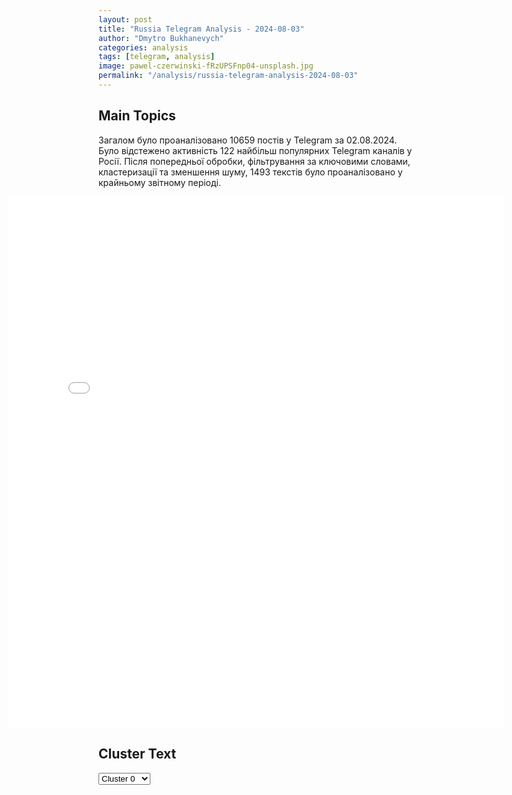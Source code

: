 ```yaml
---
layout: post
title: "Russia Telegram Analysis - 2024-08-03"
author: "Dmytro Bukhanevych"
categories: analysis
tags: [telegram, analysis]
image: pawel-czerwinski-fRzUPSFnp04-unsplash.jpg
permalink: "/analysis/russia-telegram-analysis-2024-08-03"
---
```


<style>
    /* Adjusting iframe-container styles */
    .wide-iframe-container {
        width: calc(100% + 30vw);  /* Extending the width */
        margin-left: -15vw;       /* Negative margin to push to the left */
        overflow: hidden;         /* In case the iframe content spills over */
    }

    .wide-iframe-container iframe {
        width: 100%;  /* Making the iframe take the full width of its container */
        border: none; /* Removing any borders from the iframe */
    }

    /* Toggle mechanism */
    .hidden {
        display: none;
    }
    
    .show-content-target:checked + .show-content {
        display: block;
    }
</style>

<h2>Main Topics</h2>
<p>Загалом було проаналізовано 10659 постів у Telegram за 02.08.2024. Було відстежено активність 122 найбільш популярних Telegram каналів у Росії. Після попередньої обробки, фільтрування за ключовими словами, кластеризації та зменшення шуму, 1493 текстів було проаналізовано у крайньому звітному періоді.</p>
<!-- Embedding Main Plotly Visualization -->
<div class="wide-iframe-container">
    <iframe src="{{site.baseurl}}/visualizations/2024-08-03/fig_topics_time.html" height="850"></iframe>
</div>


<h2>Cluster Text</h2>

<!-- Dropdown to select a cluster -->
<select id="clusterSelector" onchange="displayClusterText()">
<option value="0">Cluster 0</option><option value="1">Cluster 1</option><option value="2">Cluster 2</option><option value="3">Cluster 3</option><option value="4">Cluster 4</option><option value="5">Cluster 5</option><option value="6">Cluster 6</option><option value="7">Cluster 7</option><option value="8">Cluster 8</option><option value="9">Cluster 9</option><option value="10">Cluster 10</option><option value="11">Cluster 11</option><option value="12">Cluster 12</option><option value="13">Cluster 13</option><option value="14">Cluster 14</option><option value="15">Cluster 15</option><option value="16">Cluster 16</option>
</select>

<!-- Display area for the selected cluster's text -->
<div id="clusterTextDisplay" class="hidden"></div>

<script type="text/javascript">
    var clusterDetails = {"0": "<b>Total Posts:</b> 25<br><b>Date:</b> 2024-08-02 03:46:01+00:00<br><b>Author:</b> bbcrussian<br><b>Link:</b> https://t.me/s/bbcrussian/68526<br><b>Subscribers:</b> 384514<br><b>Text:</b> \u0422\u0435\u043a\u0441\u0442: \u2757\ufe0f\u0421\u0430\u043c\u043e\u043b\u0435\u0442 \u0441\u00a0\u043e\u0441\u0432\u043e\u0431\u043e\u0436\u0434\u0435\u043d\u043d\u044b\u043c\u0438 \u0433\u0440\u0430\u0436\u0434\u0430\u043d\u0430\u043c\u0438 \u0421\u0428\u0410 \u043f\u0440\u0438\u0437\u0435\u043c\u043b\u0438\u043b\u0441\u044f \u043d\u0430\u00a0\u0430\u0432\u0438\u0430\u0430\u0431\u0430\u0437\u0435 \u043f\u043e\u0434 \u0412\u0430\u0448\u0438\u043d\u0433\u0442\u043e\u043d\u043e\u043c\u0421\u0430\u043c\u043e\u043b\u0435\u0442 \u0441\u00a0\u0433\u0440\u0430\u0436\u0434\u0430\u043d\u0430\u043c\u0438 \u0421\u0428\u0410, \u043e\u0441\u0432\u043e\u0431\u043e\u0436\u0434\u0435\u043d\u043d\u044b\u043c\u0438 \u0432\u00a0\u0445\u043e\u0434\u0435 \u0431\u043e\u043b\u044c\u0448\u043e\u0433\u043e \u043e\u0431\u043c\u0435\u043d\u0430 \u0441\u00a0\u0420\u043e\u0441\u0441\u0438\u0435\u0439, \u043f\u0440\u0438\u0437\u0435\u043c\u043b\u0438\u043b\u0441\u044f \u043d\u0430\u00a0\u0430\u0432\u0438\u0430\u0430\u0431\u0430\u0437\u0435 \u042d\u043d\u0434\u0440\u044e\u0441 \u043f\u043e\u0434 \u0412\u0430\u0448\u0438\u043d\u0433\u0442\u043e\u043d\u043e\u043c.\u0418\u0437\u00a0\u0410\u043d\u043a\u0430\u0440\u044b, \u0433\u0434\u0435 \u043f\u0440\u043e\u0445\u043e\u0434\u0438\u043b \u043e\u0431\u043c\u0435\u043d, \u043f\u043e\u0434 \u0412\u0430\u0448\u0438\u043d\u0433\u0442\u043e\u043d \u0434\u043e\u0441\u0442\u0430\u0432\u043b\u0435\u043d\u044b \u0436\u0443\u0440\u043d\u0430\u043b\u0438\u0441\u0442\u044b \u042d\u0432\u0430\u043d \u0413\u0435\u0440\u0448\u043a\u043e\u0432\u0438\u0447 \u0438\u00a0\u0410\u043b\u0441\u0443 \u041a\u0443\u0440\u043c\u0430\u0448\u0435\u0432\u0430 \u0438\u00a0\u0431\u044b\u0432\u0448\u0438\u0439 \u043c\u043e\u0440\u0441\u043a\u043e\u0439 \u043f\u0435\u0445\u043e\u0442\u0438\u043d\u0435\u0446 \u041f\u043e\u043b \u0423\u0438\u043b\u0430\u043d.\u0412\u044b\u0437\u0432\u043e\u043b\u0435\u043d\u043d\u044b\u0445 \u0441\u043e\u0433\u0440\u0430\u0436\u0434\u0430\u043d \u0432\u0441\u0442\u0440\u0435\u0447\u0430\u044e\u0442 \u043d\u0430\u00a0\u0430\u044d\u0440\u043e\u0434\u0440\u043e\u043c\u0435 \u0438\u0445\u00a0\u0440\u043e\u0434\u0441\u0442\u0432\u0435\u043d\u043d\u043d\u0438\u043a\u0438, \u043a\u043e\u043b\u043b\u0435\u0433\u0438, \u0430\u00a0\u0442\u0430\u043a\u0436\u0435 \u043f\u0440\u0435\u0437\u0438\u0434\u0435\u043d\u0442 \u0414\u0436\u043e \u0411\u0430\u0439\u0434\u0435\u043d \u0438\u00a0\u0432\u0438\u0446\u0435-\u043f\u0440\u0435\u0437\u0438\u0434\u0435\u043d\u0442 \u041a\u0430\u043c\u0430\u043b\u0430 \u0425\u0430\u0440\u0440\u0438\u0441.", "1": "<b>Total Posts:</b> 33<br><b>Date:</b> 2024-08-02 14:15:20+00:00<br><b>Author:</b> rusbrief<br><b>Link:</b> https://t.me/s/rusbrief/255692<br><b>Subscribers:</b> 562989<br><b>Text:</b> \u0422\u0435\u043a\u0441\u0442: \u2757\ufe0f\u0421\u0428\u0410 \u0440\u0430\u0437\u0440\u0435\u0448\u0438\u043b\u0438 \u043e\u043f\u0435\u0440\u0430\u0446\u0438\u0438 \u0441 \u041c\u043e\u0441\u0431\u0438\u0440\u0436\u0435\u0439, \u041d\u0430\u0446\u0438\u043e\u043d\u0430\u043b\u044c\u043d\u044b\u043c \u043a\u043b\u0438\u0440\u0438\u043d\u0433\u043e\u0432\u044b\u043c \u0446\u0435\u043d\u0442\u0440\u043e\u043c \u0438 \u041d\u0430\u0446\u0438\u043e\u043d\u0430\u043b\u044c\u043d\u044b\u043c \u0440\u0430\u0441\u0447\u0435\u0442\u043d\u044b\u043c \u0434\u0435\u043f\u043e\u0437\u0438\u0442\u0430\u0440\u0438\u0435\u043c \u0434\u043e 12 \u043e\u043a\u0442\u044f\u0431\u0440\u044f 2024 \u0433\u043e\u0434\u0430, \u0441\u043e\u043e\u0431\u0449\u0438\u043b \u0430\u043c\u0435\u0440\u0438\u043a\u0430\u043d\u0441\u043a\u0438\u0439 \u041c\u0438\u043d\u0444\u0438\u043d. \u0420\u0430\u043d\u0435\u0435 \u0432\u0441\u0435 \u044d\u0442\u0438 \u0441\u0442\u0440\u0443\u043a\u0442\u0443\u0440\u044b \u043f\u043e\u043f\u0430\u043b\u0438 \u043f\u043e\u0434 \u0441\u0430\u043d\u043a\u0446\u0438\u0438 \u0421\u0428\u0410.", "2": "<b>Total Posts:</b> 74<br><b>Date:</b> 2024-08-02 23:33:03+00:00<br><b>Author:</b> rt_russian<br><b>Link:</b> https://t.me/s/rt_russian/210890<br><b>Subscribers:</b> 954245<br><b>Text:</b> \u0422\u0435\u043a\u0441\u0442: \u041e\u0440\u043b\u043e\u0432\u0441\u043a\u0430\u044f \u043e\u0431\u043b\u0430\u0441\u0442\u044c \u043f\u043e\u0434\u0432\u0435\u0440\u0433\u043b\u0430\u0441\u044c \u043c\u0430\u0441\u0441\u0438\u0440\u043e\u0432\u0430\u043d\u043d\u043e\u0439 \u0430\u0442\u0430\u043a\u0435 \u0432\u0440\u0430\u0436\u0435\u0441\u043a\u0438\u0445 \u0411\u041f\u041b\u0410, \u0441\u043e\u043e\u0431\u0449\u0438\u043b \u0433\u0443\u0431\u0435\u0440\u043d\u0430\u0442\u043e\u0440 \u041a\u043b\u044b\u0447\u043a\u043e\u0432. \u0421\u0440\u0435\u0434\u0441\u0442\u0432\u0430\u043c\u0438 \u0420\u042d\u0411 \u0438 \u0441\u0438\u043b\u0430\u043c\u0438 \u041f\u0412\u041e \u0443\u043d\u0438\u0447\u0442\u043e\u0436\u0435\u043d\u043e \u0442\u0440\u0438 \u0411\u041f\u041b\u0410.\u0414\u0432\u0430 \u0434\u0440\u043e\u043d\u0430 \u043f\u043e\u043f\u0430\u043b\u0438 \u0432 \u0436\u0438\u043b\u043e\u0439 \u0434\u043e\u043c \u0432 \u043c\u0438\u043a\u0440\u043e\u0440\u0430\u0439\u043e\u043d\u0435 \u0411\u043e\u043b\u0445\u043e\u0432\u0441\u043a\u0438\u0439 \u0432 \u0434\u0435\u0440\u0435\u0432\u043d\u0435 \u0416\u0438\u043b\u0438\u043d\u0430. \u041f\u043e\u0441\u0442\u0440\u0430\u0434\u0430\u0432\u0448\u0438\u0445 \u043d\u0435\u0442. \u041d\u0430 \u043c\u0435\u0441\u0442\u0435 \u043f\u0440\u043e\u0438\u0441\u0448\u0435\u0441\u0442\u0432\u0438\u044f \u0440\u0430\u0431\u043e\u0442\u0430\u044e\u0442 \u043e\u043f\u0435\u0440\u0430\u0442\u0438\u0432\u043d\u044b\u0435 \u0441\u043b\u0443\u0436\u0431\u044b, \u0432\u043e\u0437\u0433\u043e\u0440\u0430\u043d\u0438\u0435 \u043b\u043e\u043a\u0430\u043b\u0438\u0437\u043e\u0432\u0430\u043d\u043e. \ud83d\udfe9 \u041f\u043e\u0434\u043f\u0438\u0441\u0430\u0442\u044c\u0441\u044f | \u041f\u0440\u0438\u0441\u043b\u0430\u0442\u044c \u043d\u043e\u0432\u043e\u0441\u0442\u044c | \u0417\u0435\u0440\u043a\u0430\u043b\u043e", "3": "<b>Total Posts:</b> 58<br><b>Date:</b> 2024-08-02 14:39:39+00:00<br><b>Author:</b> rusbrief<br><b>Link:</b> https://t.me/s/rusbrief/255701<br><b>Subscribers:</b> 562989<br><b>Text:</b> \u0422\u0435\u043a\u0441\u0442: \u0421\u0428\u0410 \u043d\u0430\u043c\u0435\u0440\u0435\u043d\u044b \u043d\u0430\u043f\u0440\u0430\u0432\u0438\u0442\u044c \u0434\u043e\u043f\u043e\u043b\u043d\u0438\u0442\u0435\u043b\u044c\u043d\u044b\u0435 \u0431\u043e\u0435\u0432\u044b\u0435 \u0441\u0430\u043c\u043e\u043b\u0435\u0442\u044b \u043d\u0430 \u0411\u043b\u0438\u0436\u043d\u0438\u0439 \u0412\u043e\u0441\u0442\u043e\u043a \u043d\u0430 \u0444\u043e\u043d\u0435 \u0440\u043e\u0441\u0442\u0430 \u043d\u0430\u043f\u0440\u044f\u0436\u0435\u043d\u043d\u043e\u0441\u0442\u0438, \u0443\u0437\u043d\u0430\u043b\u0430 NYT.\u00a031 \u0438\u044e\u043b\u044f \u0433\u0430\u0437\u0435\u0442\u0430 \u043f\u0438\u0441\u0430\u043b\u0430, \u0447\u0442\u043e \u0432\u0435\u0440\u0445\u043e\u0432\u043d\u044b\u0439 \u043b\u0438\u0434\u0435\u0440 \u0418\u0440\u0430\u043d\u0430 \u043e\u0442\u0434\u0430\u043b \u043f\u0440\u0438\u043a\u0430\u0437 \u043d\u0430\u043d\u0435\u0441\u0442\u0438 \u043f\u0440\u044f\u043c\u043e\u0439 \u0443\u0434\u0430\u0440 \u043f\u043e \u0418\u0437\u0440\u0430\u0438\u043b\u044e \u0432 \u043e\u0442\u0432\u0435\u0442 \u043d\u0430 \u0443\u0431\u0438\u0439\u0441\u0442\u0432\u043e \u0433\u043b\u0430\u0432\u044b \u043f\u043e\u043b\u0438\u0442\u0431\u044e\u0440\u043e \u0425\u0410\u041c\u0410\u0421 \u0432 \u0422\u0435\u0433\u0435\u0440\u0430\u043d\u0435. \u041d\u0430 \u0444\u043e\u043d\u0435 \u044d\u0442\u043e\u0433\u043e \u041c\u0418\u0414 \u0424\u0440\u0430\u043d\u0446\u0438\u0438 \u043f\u0440\u0438\u0437\u0432\u0430\u043b \u0441\u0432\u043e\u0438\u0445 \u0433\u0440\u0430\u0436\u0434\u0430\u043d \u043f\u043e\u043a\u0438\u043d\u0443\u0442\u044c \u0418\u0440\u0430\u043d, \u0430\u0432\u0438\u0430\u043a\u043e\u043c\u043f\u0430\u043d\u0438\u0438 \u043d\u0430\u0447\u0430\u043b\u0438 \u043e\u0442\u043c\u0435\u043d\u044f\u0442\u044c \u0440\u0435\u0439\u0441\u044b \u0432 \u0418\u0437\u0440\u0430\u0438\u043b\u044c, \u0430 \u0432\u043b\u0430\u0441\u0442\u0438 \u0418\u0435\u0440\u0443\u0441\u0430\u043b\u0438\u043c\u0430 \u0440\u0435\u043a\u043e\u043c\u0435\u043d\u0434\u043e\u0432\u0430\u043b\u0438 \u0436\u0438\u0442\u0435\u043b\u044f\u043c \u0437\u0430\u043f\u0430\u0441\u0442\u0438\u0441\u044c \u0432\u043e\u0434\u043e\u0439 \u0438 \u0435\u0434\u043e\u0439 \u0438 \u0431\u044b\u0442\u044c \u0433\u043e\u0442\u043e\u0432\u044b\u043c\u0438 \u0441\u043f\u0443\u0441\u0442\u0438\u0442\u044c\u0441\u044f \u0432 \u0431\u043e\u043c\u0431\u043e\u0443\u0431\u0435\u0436\u0438\u0449\u0430 \u0432 \u0441\u043b\u0443\u0447\u0430\u0435 \u043d\u0430\u043f\u0430\u0434\u0435\u043d\u0438\u0439.", "4": "<b>Total Posts:</b> 242<br><b>Date:</b> 2024-08-02 00:50:13+00:00<br><b>Author:</b> chp_crimea<br><b>Link:</b> https://t.me/s/chp_crimea/46249<br><b>Subscribers:</b> 373967<br><b>Text:</b> \u0422\u0435\u043a\u0441\u0442: \u0420\u0430\u0437\u0432\u043e\u0436\u0430\u0435\u0432: \u0421\u0438\u0442\u0443\u0430\u0446\u0438\u044f \u043a \u044d\u0442\u043e\u043c\u0443 \u0447\u0430\u0441\u0443: \u041d\u0430\u0448\u0438 \u0432\u043e\u0435\u043d\u043d\u044b\u0435 \u043e\u0442\u0440\u0430\u0437\u0438\u043b\u0438 \u043c\u0430\u0441\u0441\u0438\u0440\u043e\u0432\u0430\u043d\u043d\u0443\u044e \u0430\u0442\u0430\u043a\u0443 \u043d\u0430 \u0421\u0435\u0432\u0430\u0441\u0442\u043e\u043f\u043e\u043b\u044c. \u26a1\ufe0f\u26a1\ufe0f\u26a1\ufe0f\u0441\u0438\u0433\u043d\u0430\u043b \u043e\u0442\u0431\u043e\u044f \u0432\u043e\u0437\u0434\u0443\u0448\u043d\u043e\u0439 \u0442\u0440\u0435\u0432\u043e\u0433\u0438 \u043f\u0440\u043e\u0437\u0432\u0443\u0447\u0430\u043b \u0432 01:59\u041f\u043e \u043f\u0440\u0435\u0434\u0432\u0430\u0440\u0438\u0442\u0435\u043b\u044c\u043d\u043e\u0439 \u0438\u043d\u0444\u043e\u0440\u043c\u0430\u0446\u0438\u0438, \u0441\u0431\u0438\u0442\u043e \u0431\u043e\u043b\u044c\u0448\u0435 4 \u0432\u043e\u0437\u0434\u0443\u0448\u043d\u044b\u0445 \u0446\u0435\u043b\u0435\u0439.\u25fb\ufe0f \u0412 \u0440\u0430\u0439\u043e\u043d\u0435 \u0443\u043b\u0438\u0446\u044b \u041e\u0441\u0442\u0440\u044f\u043a\u043e\u0432\u0430 \u0447\u0430\u0441\u0442\u044c \u043e\u0442 \u0441\u0431\u0438\u0442\u043e\u0439 \u0440\u0430\u043a\u0435\u0442\u044b \u0443\u043f\u0430\u043b\u0430 \u043d\u0430 \u0433\u0430\u0437\u043e\u043d, \u043e\u0431\u043e\u0440\u0432\u0430\u0432 \u043b\u0438\u043d\u0438\u044e \u044d\u043b\u0435\u043a\u0442\u0440\u043e\u043f\u0435\u0440\u0435\u0434\u0430\u0447.  \u25fb\ufe0f \u0412 \u0440\u0430\u0439\u043e\u043d\u0435 \u0443\u043b\u0438\u0446\u044b \u0425\u0440\u0443\u0441\u0442\u0430\u043b\u0435\u0432\u0430 \u043d\u0430 \u043f\u0435\u0448\u0435\u0445\u043e\u0434\u043d\u043e\u043c \u043f\u0435\u0440\u0435\u0445\u043e\u0434\u0435 \u0443\u043f\u0430\u043b\u0430 \u0447\u0430\u0441\u0442\u044c \u0441\u0431\u0438\u0442\u043e\u0439 \u0440\u0430\u043a\u0435\u0442\u044b.\u25fb\ufe0f \u0412 \u0440\u0430\u0439\u043e\u043d\u0435 \u0443\u043b. \u0421\u0438\u043c\u043e\u043d\u043a\u0430 \u2014 \u0444\u0440\u0430\u0433\u043c\u0435\u043d\u0442\u044b \u0441\u0431\u0438\u0442\u043e\u0433\u043e \u0411\u041f\u041b\u0410, \u043d\u0430 \u041f\u0438\u043b\u0438\u043f\u0435\u043d\u043a\u043e \u043d\u0430 \u043a\u0440\u044b\u0448\u0435 \u0434\u043e\u043c\u0430 \u0442\u0430\u043a\u0436\u0435 \u0447\u0430\u0441\u0442\u044c \u0441\u0431\u0438\u0442\u043e\u0433\u043e \u0411\u041f\u041b\u0410.\u25fb\ufe0f \u041d\u0430 \u041c\u043e\u0440\u0441\u043a\u0438\u0445 \u043f\u0435\u0445\u043e\u0442\u0438\u043d\u0446\u0435\u0432 \u043f\u0435\u0440\u0435\u0434 \u0434\u043e\u043c\u043e\u043c \u043b\u0435\u0436\u0438\u0442 \u0447\u0430\u0441\u0442\u044c \u0440\u0430\u043a\u0435\u0442\u044b\u25fb\ufe0f \u041d\u0430 \u041d\u0435\u0433\u043b\u0438\u043d\u043d\u043e\u0439 \u0432\u043e \u0434\u0432\u043e\u0440\u0435 \u0447\u0430\u0441\u0442\u043d\u043e\u0433\u043e \u0434\u043e\u043c\u0430, \u0447\u0430\u0441\u0442\u044c \u0441\u0431\u0438\u0442\u043e\u0439 \u0440\u0430\u043a\u0435\u0442\u044b.\u25fb\ufe0f \u041f\u043e \u0438\u043d\u0444\u043e\u0440\u043c\u0430\u0446\u0438\u0438 \u043e\u0442 \u043b\u044e\u0434\u0435\u0439 \u043f\u043e\u0441\u0442\u0443\u043f\u0430\u044e\u0442 \u0441\u043e\u043e\u0431\u0449\u0435\u043d\u0438\u044f \u043e\u0431 \u0443\u043f\u0430\u0432\u0448\u0438\u0445 \u043c\u0435\u0442\u0430\u043b\u043b\u0438\u0447\u0435\u0441\u043a\u0438\u0445 \u0444\u0440\u0430\u0433\u043c\u0435\u043d\u0442\u0430\u0445 \u043d\u0430 \u0420\u043e\u043c\u0430\u043d\u043e\u0432\u0430, \u041f\u043e\u0431\u0435\u0434\u044b \u0438 \u0413\u043e\u0440\u043f\u0438\u0449\u0435\u043d\u043a\u043e. \u041f\u043e \u043f\u0440\u0435\u0434\u0432\u0430\u0440\u0438\u0442\u0435\u043b\u044c\u043d\u043e\u0439 \u0438\u043d\u0444\u043e\u0440\u043c\u0430\u0446\u0438\u0438 \u0441\u0431\u0438\u0442\u044b\u0435 \u0432\u043e\u0437\u0434\u0443\u0448\u043d\u044b\u0435 \u0446\u0435\u043b\u0438 \u0431\u044b\u043b\u0438 \u043d\u0430\u0447\u0438\u043d\u0435\u043d\u044b \u043f\u043e\u0440\u0430\u0436\u0430\u044e\u0449\u0438\u043c\u0438 \u043c\u0435\u0442\u0430\u043b\u043b\u0438\u0447\u0435\u0441\u043a\u0438\u043c\u0438 \u044d\u043b\u0435\u043c\u0435\u043d\u0442\u0430\u043c\u0438.\u26a1\ufe0f\u26a1\ufe0f\u26a1\ufe0f\u041d\u0430\u043f\u043e\u043c\u0438\u043d\u0430\u044e \u0432\u0441\u0435\u043c:\u041d\u0435 \u043f\u043e\u0434\u0445\u043e\u0434\u0438\u0442\u0435 \u043a \u043e\u0431\u043b\u043e\u043c\u043a\u0430\u043c \u0438 \u0447\u0430\u0441\u0442\u044f\u043c \u0441\u0431\u0438\u0442\u044b\u0445 \u0440\u0430\u043a\u0435\u0442! \u0421\u0440\u0430\u0437\u0443 \u0437\u0432\u043e\u043d\u0438\u0442\u0435 \u0432 112.\u0412\u0441\u0435 \u0433\u043e\u0440\u043e\u0434\u0441\u043a\u0438\u0435 \u0441\u043b\u0443\u0436\u0431\u044b \u0440\u0430\u0431\u043e\u0442\u0430\u044e\u0442 \u0432 \u0443\u0441\u0438\u043b\u0435\u043d\u043d\u043e\u043c \u0440\u0435\u0436\u0438\u043c\u0435.\u0418\u043d\u0444\u043e\u0440\u043c\u0430\u0446\u0438\u044f \u043e \u043f\u043e\u0441\u0442\u0440\u0430\u0434\u0430\u0432\u0448\u0438\u0445 \u043d\u0430 \u0434\u0430\u043d\u043d\u044b\u0439 \u043c\u043e\u043c\u0435\u043d\u0442 \u043d\u0435 \u0437\u0430\u0444\u0438\u043a\u0441\u0438\u0440\u043e\u0432\u0430\u043d\u0430.", "5": "<b>Total Posts:</b> 19<br><b>Date:</b> 2024-08-02 17:39:26+00:00<br><b>Author:</b> bbbreaking<br><b>Link:</b> https://t.me/s/bbbreaking/187366<br><b>Subscribers:</b> 1772280<br><b>Text:</b> \u0422\u0435\u043a\u0441\u0442: \u041a\u0430\u043c\u0430\u043b\u0430 \u0425\u0430\u0440\u0440\u0438\u0441 \u043d\u0430\u0431\u0440\u0430\u043b\u0430 \u043d\u0443\u0436\u043d\u043e\u0435 \u043a\u043e\u043b\u0438\u0447\u0435\u0441\u0442\u0432\u043e \u0433\u043e\u043b\u043e\u0441\u043e\u0432 \u0434\u0435\u043b\u0435\u0433\u0430\u0442\u043e\u0432, \u0447\u0442\u043e\u0431\u044b \u043e\u0444\u0438\u0446\u0438\u0430\u043b\u044c\u043d\u043e \u0441\u0442\u0430\u0442\u044c \u043a\u0430\u043d\u0434\u0438\u0434\u0430\u0442\u043e\u043c \u043d\u0430 \u043f\u043e\u0441\u0442 \u043f\u0440\u0435\u0437\u0438\u0434\u0435\u043d\u0442\u0430 \u0421\u0428\u0410 \u043e\u0442 \u0414\u0435\u043c\u043e\u043a\u0440\u0430\u0442\u0438\u0447\u0435\u0441\u043a\u043e\u0439 \u043f\u0430\u0440\u0442\u0438\u0438. \u041e\u0431 \u044d\u0442\u043e\u043c \u0437\u0430\u044f\u0432\u0438\u043b\u0438 \u0432 \u043d\u0430\u0446\u043a\u043e\u043c\u0438\u0442\u0435\u0442\u0435 \u0434\u0435\u043c\u043e\u043a\u0440\u0430\u0442\u043e\u0432.", "6": "<b>Total Posts:</b> 369<br><b>Date:</b> 2024-08-02 10:09:38+00:00<br><b>Author:</b> ostashkonews<br><b>Link:</b> https://t.me/s/OstashkoNews/146579<br><b>Subscribers:</b> 385629<br><b>Text:</b> \u0422\u0435\u043a\u0441\u0442: \ud83c\uddf7\ud83c\uddfa \u041f\u0435\u0441\u043a\u043e\u0432: \u043e\u0441\u0432\u043e\u0431\u043e\u0434\u0438\u0442\u044c \u0440\u043e\u0441\u0441\u0438\u044f\u043d \u043f\u043e\u0437\u0432\u043e\u043b\u0438\u043b\u043e \u0436\u0435\u0441\u0442\u043a\u043e\u0435 \u0442\u0440\u0435\u0431\u043e\u0432\u0430\u043d\u0438\u0435 \u041f\u0443\u0442\u0438\u043d\u0430 \u043e\u0431\u043c\u0435\u043d\u0438\u0432\u0430\u0442\u044c, \u0430 \u043d\u0435 \u0432\u044b\u0434\u0430\u0432\u0430\u0442\u044c \u043e\u0441\u0443\u0436\u0434\u0435\u043d\u043d\u044b\u0445 \u0430\u043c\u0435\u0440\u0438\u043a\u0430\u043d\u0446\u0435\u0432\u041f\u0440\u0435\u0441\u0441-\u0441\u0435\u043a\u0440\u0435\u0442\u0430\u0440\u044c \u043f\u0440\u0435\u0437\u0438\u0434\u0435\u043d\u0442\u0430 \u0441\u043e\u043e\u0431\u0449\u0438\u043b \u0434\u0435\u0442\u0430\u043b\u0438 \u0432\u0447\u0435\u0440\u0430\u0448\u043d\u0435\u0433\u043e \u043c\u0430\u0441\u0441\u043e\u0432\u043e\u0433\u043e \u043e\u0431\u043c\u0435\u043d\u0430 \u0437\u0430\u043a\u043b\u044e\u0447\u0435\u043d\u043d\u044b\u043c\u0438:\u25aa\ufe0f\u041f\u0435\u0440\u0435\u0433\u043e\u0432\u043e\u0440\u044b \u0432\u0435\u043b\u0438\u0441\u044c \u043f\u043e \u043b\u0438\u043d\u0438\u0438 \u0424\u0421\u0411 \u0438 \u0426\u0420\u0423. \u042d\u0442\u043e \u0431\u044b\u043b\u0430 \u0433\u043b\u0430\u0432\u043d\u0430\u044f \u043b\u0438\u043d\u0438\u044f, \u043f\u043e \u043a\u043e\u0442\u043e\u0440\u043e\u0439 \u0434\u043e\u0441\u0442\u0438\u0433\u0430\u043b\u0430\u0441\u044c \u0434\u043e\u0433\u043e\u0432\u043e\u0440\u0435\u043d\u043d\u043e\u0441\u0442\u044c\u25aa\ufe0f\u041c\u043e\u0441\u043a\u0432\u0430 \u043f\u0440\u0438\u0437\u043d\u0430\u0442\u0435\u043b\u044c\u043d\u0430 \u041b\u0443\u043a\u0430\u0448\u0435\u043d\u043a\u043e \u0437\u0430 \u0441\u043e\u0434\u0435\u0439\u0441\u0442\u0432\u0438\u0435 \u0432 \u0441\u043e\u0441\u0442\u0430\u0432\u043b\u0435\u043d\u0438\u0438 \u0441\u043b\u043e\u0436\u043d\u043e\u0439 \u0446\u0435\u043f\u043e\u0447\u043a\u0438 \u043e\u0431\u043c\u0435\u043d\u0430\u25aa\ufe0f\u041f\u0443\u0442\u0438\u043d \u043b\u0438\u0447\u043d\u043e \u043f\u0440\u0438\u0435\u0445\u0430\u043b \u0432\u0441\u0442\u0440\u0435\u0447\u0430\u0442\u044c \u0440\u043e\u0441\u0441\u0438\u044f\u043d \u043f\u043e\u0441\u043b\u0435 \u043e\u0431\u043c\u0435\u043d\u0430, \u0440\u0435\u0448\u0438\u0432 \u043e\u0442\u0434\u0430\u0442\u044c \u0434\u0430\u043d\u044c \u0443\u0432\u0430\u0436\u0435\u043d\u0438\u044f \u0442\u0435\u043c, \u043a\u0442\u043e \u0441\u043b\u0443\u0436\u0438\u0442 \u0441\u0432\u043e\u0435\u0439 \u0441\u0442\u0440\u0430\u043d\u0435\u25aa\ufe0f\u041e\u0441\u0432\u043e\u0431\u043e\u0436\u0434\u0435\u043d\u043d\u044b\u0439 \u0412\u0430\u0434\u0438\u043c \u041a\u0440\u0430\u0441\u0438\u043a\u043e\u0432 \u0440\u0430\u043d\u0435\u0435 \u0441\u043b\u0443\u0436\u0438\u043b \u0432 \u00ab\u0410\u043b\u044c\u0444\u0435\u00bb \u0432\u043c\u0435\u0441\u0442\u0435 \u0441 \u0441\u043e\u0442\u0440\u0443\u0434\u043d\u0438\u043a\u0430\u043c\u0438 \u043f\u0440\u0435\u0437\u0438\u0434\u0435\u043d\u0442\u0441\u043a\u043e\u0439 \u043e\u0445\u0440\u0430\u043d\u044b\u25aa\ufe0f\u0414\u0435\u0442\u0438 \u0441\u0443\u043f\u0440\u0443\u0433\u043e\u0432 \u0414\u0443\u043b\u044c\u0446\u0435\u0432\u044b\u0445, \u043a\u043e\u0442\u043e\u0440\u044b\u0445 \u043e\u0441\u0432\u043e\u0431\u043e\u0434\u0438\u043b\u0438 \u0432 \u0421\u043b\u043e\u0432\u0435\u043d\u0438\u0438, \u043d\u0435 \u0437\u043d\u0430\u043b\u0438, \u0447\u0442\u043e \u043e\u043d\u0438 \u0440\u0443\u0441\u0441\u043a\u0438\u0435, \u0438 \u043d\u0435 \u0433\u043e\u0432\u043e\u0440\u0438\u043b\u0438 \u043d\u0430 \u0440\u0443\u0441\u0441\u043a\u043e\u043c \u044f\u0437\u044b\u043a\u0435. \u041f\u0443\u0442\u0438\u043d \u043f\u043e\u043f\u0440\u0438\u0432\u0435\u0442\u0441\u0442\u0432\u043e\u0432\u0430\u043b \u0438\u0445 \u043f\u043e-\u0438\u0441\u043f\u0430\u043d\u0441\u043a\u0438\u25aa\ufe0f\u0420\u043e\u0441\u0441\u0438\u0439\u0441\u043a\u0438\u0435 \u0441\u043b\u0443\u0436\u0431\u044b \u043f\u0440\u043e\u0434\u043e\u043b\u0436\u0430\u0442 \u0440\u0430\u0431\u043e\u0442\u0443 \u043f\u043e \u0432\u043e\u0437\u0432\u0440\u0430\u0449\u0435\u043d\u0438\u044e \u0433\u0440\u0430\u0436\u0434\u0430\u043d, \u043d\u0430\u0445\u043e\u0434\u044f\u0449\u0438\u0445\u0441\u044f \u0432 \u0437\u0430\u043a\u043b\u044e\u0447\u0435\u043d\u0438\u0438 \u0437\u0430 \u0440\u0443\u0431\u0435\u0436\u043e\u043c.#\u0432\u0430\u0436\u043d\u043e\u0435", "7": "<b>Total Posts:</b> 21<br><b>Date:</b> 2024-08-02 08:24:49+00:00<br><b>Author:</b> ru2ch<br><b>Link:</b> https://t.me/s/ru2ch/119288<br><b>Subscribers:</b> 515643<br><b>Text:</b> \u0422\u0435\u043a\u0441\u0442: \u2757\ufe0f\u041f\u0440\u0435\u0437\u0438\u0434\u0435\u043d\u0442 \u0421\u0428\u0410 \u043d\u0435 \u0438\u043c\u0435\u043b \u043d\u0438\u043a\u0430\u043a\u043e\u0433\u043e \u043e\u0442\u043d\u043e\u0448\u0435\u043d\u0438\u044f \u043a \u043e\u0440\u0433\u0430\u043d\u0438\u0437\u0430\u0446\u0438\u0438 \u043e\u0431\u043c\u0435\u043d\u0430, \u0445\u043e\u0442\u044f \u0441\u0435\u0439\u0447\u0430\u0441 \u043f\u044b\u0442\u0430\u0435\u0442\u0441\u044f \u00ab\u043d\u0430\u0431\u0438\u0432\u0430\u0442\u044c\u00bb \u043d\u0430 \u044d\u0442\u043e\u043c \u0441\u0435\u0431\u0435 \u0430\u0432\u0442\u043e\u0440\u0438\u0442\u0435\u0442 \u2014 \u041b\u0443\u043a\u0430\u0448\u0435\u043d\u043a\u043e\u041b\u0443\u043a\u0430\u0448\u0435\u043d\u043a\u043e \u0437\u0430\u044f\u0432\u0438\u043b, \u0447\u0442\u043e \u043e\u0431\u043c\u0435\u043d \u043c\u0435\u0436\u0434\u0443 \u0421\u0428\u0410, \u0420\u043e\u0441\u0441\u0438\u0435\u0439 \u0438 \u0424\u0420\u0413 \u0431\u044b\u043b \u043e\u0440\u0433\u0430\u043d\u0438\u0437\u043e\u0432\u0430\u043d \u0438\u0441\u043a\u043b\u044e\u0447\u0438\u0442\u0435\u043b\u044c\u043d\u043e \u043f\u043e \u043b\u0438\u043d\u0438\u0438 \u0441\u043f\u0435\u0446\u0441\u043b\u0443\u0436\u0431, \u0431\u0435\u043b\u043e\u0440\u0443\u0441\u0441\u043a\u0430\u044f \u0441\u0442\u043e\u0440\u043e\u043d\u0430 \u043e\u043a\u0430\u0437\u0430\u043b\u0430 \u043f\u043e\u0441\u0438\u043b\u044c\u043d\u043e\u0435 \u0441\u043e\u0434\u0435\u0439\u0441\u0442\u0432\u0438\u0435.", "8": "<b>Total Posts:</b> 55<br><b>Date:</b> 2024-08-02 09:16:31+00:00<br><b>Author:</b> petrovtel<br><b>Link:</b> https://t.me/s/petrovtel/57472<br><b>Subscribers:</b> 566228<br><b>Text:</b> \u0422\u0435\u043a\u0441\u0442: \u0421\u043e\u0432\u0435\u0442 \u0424\u0435\u0434\u0435\u0440\u0430\u0446\u0438\u0438 \u0420\u0424 \u0442\u0430\u043a\u0436\u0435 \u043e\u0434\u043e\u0431\u0440\u0438\u043b \u0437\u0430\u043a\u043e\u043d\u044b:\u2014 \u043e \u0437\u0430\u043f\u0440\u0435\u0442\u0435 \u0432\u043e\u0435\u043d\u043d\u043e\u0441\u043b\u0443\u0436\u0430\u0449\u0438\u043c \u0432 \u0437\u043e\u043d\u0435 \u0421\u0412\u041e \u0438\u0441\u043f\u043e\u043b\u044c\u0437\u043e\u0432\u0430\u0442\u044c \u0433\u0430\u0434\u0436\u0435\u0442\u044b \u0441 \u0432\u043e\u0437\u043c\u043e\u0436\u043d\u043e\u0441\u0442\u044c\u044e \u043f\u043e\u0434\u043a\u043b\u044e\u0447\u0435\u043d\u0438\u044f \u043a \u0438\u043d\u0442\u0435\u0440\u043d\u0435\u0442\u0443;\u2014 \u043e \u043f\u0440\u0430\u0432\u0435 \u043a\u043e\u043c\u0430\u043d\u0434\u0438\u0440\u043e\u0432 \u0432\u043e\u0438\u043d\u0441\u043a\u0438\u0445 \u0447\u0430\u0441\u0442\u0435\u0439 \u043f\u0440\u0438\u043d\u0438\u043c\u0430\u0442\u044c \u0440\u0435\u0448\u0435\u043d\u0438\u0435 \u043e \u0434\u0438\u0441\u0446\u0438\u043f\u043b\u0438\u043d\u0430\u0440\u043d\u043e\u043c \u0430\u0440\u0435\u0441\u0442\u0435 \u0432\u043e\u0435\u043d\u043d\u043e\u0441\u043b\u0443\u0436\u0430\u0449\u0438\u0445, \u043f\u0440\u0438\u043d\u0438\u043c\u0430\u044e\u0449\u0438\u0445 \u0443\u0447\u0430\u0441\u0442\u0438\u0435 \u0432 \u0421\u0412\u041e, \u0437\u0430 \u0441\u043e\u0432\u0435\u0440\u0448\u0435\u043d\u0438\u0435 \u0433\u0440\u0443\u0431\u044b\u0445 \u0434\u0438\u0441\u0446\u0438\u043f\u043b\u0438\u043d\u0430\u0440\u043d\u044b\u0445 \u043f\u0440\u043e\u0441\u0442\u0443\u043f\u043a\u043e\u0432;\u2014 \u043e \u043b\u0438\u0448\u0435\u043d\u0438\u0438 \u043f\u0440\u0438\u043e\u0431\u0440\u0435\u0442\u0435\u043d\u043d\u043e\u0433\u043e \u0433\u0440\u0430\u0436\u0434\u0430\u043d\u0441\u0442\u0432\u0430 \u0420\u043e\u0441\u0441\u0438\u0438 \u043f\u0440\u0438 \u043e\u0442\u043a\u0430\u0437\u0435 \u0432\u0441\u0442\u0430\u0442\u044c \u043d\u0430 \u0432\u043e\u0438\u043d\u0441\u043a\u0438\u0439 \u0443\u0447\u0435\u0442;\u2014 \u043e \u043f\u0440\u0430\u0432\u0435 \u0440\u0430\u0431\u043e\u0442\u043e\u0434\u0430\u0442\u0435\u043b\u0435\u0439 \u043f\u0435\u0440\u0435\u0434\u0430\u0432\u0430\u0442\u044c \u0432\u043e\u0435\u043d\u043a\u043e\u043c\u0430\u0442\u0430\u043c \u0441\u0432\u0435\u0434\u0435\u043d\u0438\u044f \u043e \u0432\u043e\u0435\u043d\u043d\u043e\u043e\u0431\u044f\u0437\u0430\u043d\u043d\u044b\u0445 \u0441\u043e\u0442\u0440\u0443\u0434\u043d\u0438\u043a\u0430\u0445, \u0432 \u0442\u043e\u043c \u0447\u0438\u0441\u043b\u0435 \u0447\u0435\u0440\u0435\u0437 \u0440\u0435\u0435\u0441\u0442\u0440 \u0432\u043e\u0438\u043d\u0441\u043a\u043e\u0433\u043e \u0443\u0447\u0435\u0442\u0430;\u2014 \u043e \u043b\u0438\u0448\u0435\u043d\u0438\u0438 \u0441\u0432\u043e\u0431\u043e\u0434\u044b \u043d\u0430 \u0441\u0440\u043e\u043a \u0434\u043e \u0434\u0432\u0443\u0445 \u043b\u0435\u0442 \u0437\u0430 \u043f\u0440\u043e\u043f\u0430\u0433\u0430\u043d\u0434\u0443 \u043d\u0430\u0440\u043a\u043e\u0442\u0438\u043a\u043e\u0432;\u2014 \u043e \u0448\u0442\u0440\u0430\u0444\u0435 \u0434\u043e 600 \u0442\u044b\u0441. \u0440\u0443\u0431\u043b\u0435\u0439 \u0437\u0430 \u0440\u0430\u0441\u043f\u0440\u043e\u0441\u0442\u0440\u0430\u043d\u0435\u043d\u0438\u0435 \u043f\u0440\u043e\u0438\u0437\u0432\u0435\u0434\u0435\u043d\u0438\u0439 \u043b\u0438\u0442\u0435\u0440\u0430\u0442\u0443\u0440\u044b \u0438 \u0438\u0441\u043a\u0443\u0441\u0441\u0442\u0432\u0430, \u0441\u043e\u0434\u0435\u0440\u0436\u0430\u0449\u0438\u0445 \u0438\u043d\u0444\u043e\u0440\u043c\u0430\u0446\u0438\u044e \u043e \u043d\u0430\u0440\u043a\u043e\u0442\u0438\u043a\u0430\u0445, \u0441 \u043d\u0430\u0440\u0443\u0448\u0435\u043d\u0438\u0435\u043c \u0442\u0440\u0435\u0431\u043e\u0432\u0430\u043d\u0438\u0439 \u043e \u043c\u0430\u0440\u043a\u0438\u0440\u043e\u0432\u043a\u0435;\u2014 \u043e \u0440\u0430\u0437\u0440\u0435\u0448\u0435\u043d\u0438\u0438 \u0424\u0421\u0411 \u043e\u0431\u0440\u0430\u0431\u0430\u0442\u044b\u0432\u0430\u0442\u044c \u043f\u0435\u0440\u0441\u043e\u043d\u0430\u043b\u044c\u043d\u044b\u0435 \u0434\u0430\u043d\u043d\u044b\u0435 \u0432\u043e\u0435\u043d\u043d\u043e\u0441\u043b\u0443\u0436\u0430\u0449\u0438\u0445 \u0438 \u0433\u0440\u0430\u0436\u0434\u0430\u043d\u0441\u043a\u043e\u0433\u043e \u043f\u0435\u0440\u0441\u043e\u043d\u0430\u043b\u0430 \u0441\u043b\u0443\u0436\u0431\u044b, \u0432 \u0442\u043e\u043c \u0447\u0438\u0441\u043b\u0435 \u0431\u0438\u043e\u043c\u0435\u0442\u0440\u0438\u044e, \u0431\u0435\u0437 \u043f\u043e\u043b\u0443\u0447\u0435\u043d\u0438\u044f \u0441\u043e\u0433\u043b\u0430\u0441\u0438\u044f \u0441\u043e\u0442\u0440\u0443\u0434\u043d\u0438\u043a\u043e\u0432;\u2014 \u043e\u0431 \u043e\u0431\u0440\u0430\u0431\u043e\u0442\u043a\u0435 \u0438\u0437\u043e\u0431\u0440\u0430\u0436\u0435\u043d\u0438\u0439 \u043b\u0438\u0446 \u0438 \u0437\u0430\u043f\u0438\u0441\u0435\u0439 \u0433\u043e\u043b\u043e\u0441\u043e\u0432 \u043c\u043e\u0441\u043a\u0432\u0438\u0447\u0435\u0439 \u0432 \u043e\u0431\u0435\u0437\u043b\u0438\u0447\u0435\u043d\u043d\u043e\u043c \u0432\u0438\u0434\u0435;\u2014 \u043e \u043b\u0435\u0433\u0430\u043b\u0438\u0437\u0430\u0446\u0438\u0438 \u043c\u0430\u0439\u043d\u0438\u043d\u0433\u0430 \u043a\u0440\u0438\u043f\u0442\u043e\u0432\u0430\u043b\u044e\u0442 \u0432 \u0420\u043e\u0441\u0441\u0438\u0438.\u041a\u041a \ud83d\udc00", "9": "<b>Total Posts:</b> 261<br><b>Date:</b> 2024-08-02 17:58:34+00:00<br><b>Author:</b> rvvoenkor<br><b>Link:</b> https://t.me/s/RVvoenkor/73846<br><b>Subscribers:</b> 1472160<br><b>Text:</b> \u0422\u0435\u043a\u0441\u0442: \u203c\ufe0f\ud83c\uddf7\ud83c\uddfa \u00ab\ud83c\udd7e\ufe0f\u0442\u0432\u0430\u0436\u043d\u044b\u0435\u00bb \u0432\u043e\u0440\u0432\u0430\u043b\u0438\u0441\u044c \u0432 \u0421\u0435\u0440\u0433\u0435\u0435\u0432\u043a\u0443 \u0438 \u0416\u0435\u043b\u0430\u043d\u043d\u043e\u0435, \u0437\u0430\u043d\u044f\u043b\u0438 \u0446\u0435\u043d\u0442\u0440 \u0418\u0432\u0430\u043d\u043e\u0432\u043a\u0438 \u0438 \u043f\u043e\u0434\u0445\u043e\u0434\u044f\u0442 \u043a \u041b\u0438\u0441\u0438\u0447\u043d\u043e\u043c\u0443!\u25aa\ufe0f\u0412 \u0445\u043e\u0434\u0435 \u043d\u0430\u0441\u0442\u0443\u043f\u043b\u0435\u043d\u0438\u044f \u043d\u0430 \u041f\u043e\u043a\u0440\u043e\u0432\u0441\u043a\u043e\u043c \u043d\u0430\u043f\u0440\u0430\u0432\u043b\u0435\u043d\u0438\u0438 \u0441\u0438\u043b\u044b \u0433\u0440\u0443\u043f\u043f\u0438\u0440\u043e\u0432\u043a\u0438 \u0432\u043e\u0439\u0441\u043a \u00ab\u0426\u0435\u043d\u0442\u0440\u00bb \u043f\u043e\u0441\u043b\u0435 \u0432\u0437\u044f\u0442\u0438\u044f \u043d.\u043f. \u0422\u0438\u043c\u043e\u0444\u0435\u0435\u0432\u043a\u0430 \u0438 \u0412\u0435\u0441\u0435\u043b\u043e\u0435 \u0440\u0430\u0437\u0432\u0438\u0432\u0430\u044e\u0442 \u043d\u0430\u0441\u0442\u0443\u043f\u043b\u0435\u043d\u0438\u0435, \u043d\u0430\u0447\u0430\u0432 \u0448\u0442\u0443\u0440\u043c\u044b \u0421\u0435\u0440\u0433\u0435\u0435\u0432\u043a\u0438 \u0438 \u0416\u0435\u043b\u0430\u043d\u043d\u043e\u0433\u043e. \u25aa\ufe0f\u042d\u0442\u043e \u043f\u043e\u0434\u0442\u0432\u0435\u0440\u0436\u0434\u0430\u044e\u0442 \u0438 \u0431\u043e\u0435\u0432\u0438\u043a\u0438 \u0412\u0421\u0423:\u2796\"\u0412\u0440\u0430\u0433 \u0437\u0430\u043d\u0438\u043c\u0430\u0435\u0442 \u043e\u043f\u043e\u0440\u043d\u0438\u043a \u0432\u043e\u0441\u0442\u043e\u0447\u043d\u0435\u0435 \u0421\u0435\u0440\u0433\u0435\u0435\u0432\u043a\u0438 \u043d\u0430 \u041f\u043e\u043a\u0440\u043e\u0432\u0441\u043a\u043e\u043c \u043d\u0430\u043f\u0440\u0430\u0432\u043b\u0435\u043d\u0438\u0438! \u0421\u0435\u0439\u0447\u0430\u0441 \u043e\u043d\u0438 \u0437\u0430\u0448\u043b\u0438 \u0443\u0436\u0435 \u0432 \u0441\u0435\u043b\u043e, \u043f\u0440\u043e\u0434\u043e\u043b\u0436\u0430\u044e\u0442\u0441\u044f \u0431\u043e\u0438, \u0442\u0430\u043a\u0436\u0435 \u0440\u0443\u0441\u0441\u043a\u0438\u0435 \u043f\u043e\u0448\u043b\u0438 \u0432 \u0441\u0442\u043e\u0440\u043e\u043d\u0443 \u0416\u0435\u043b\u0430\u043d\u043d\u043e\u0433\u043e!\" - \u0436\u0430\u043b\u043e\u0432\u0430\u043b\u0438\u0441\u044c \u043e\u043d\u0438 \u0432 16:05. \u0421 \u0442\u0435\u0445 \u043f\u043e\u0440 \u043d\u0430\u0448\u0438 \u0443\u0436\u0435 \u0437\u0430\u043d\u044f\u043b\u0438 \u043e\u043a\u0440\u0430\u0438\u043d\u0443 \u0416\u0435\u043b\u0430\u043d\u043d\u043e\u0433\u043e.\u25aa\ufe0f\u0422\u0430\u043a\u0436\u0435 \"\u041e\u0442\u0432\u0430\u0436\u043d\u044b\u0435\" \u0448\u0442\u0443\u0440\u043c\u0443\u044e\u0442 \u0418\u0432\u0430\u043d\u043e\u0432\u043a\u0443, \u0437\u0430\u043d\u044f\u0432 \u0443\u0436\u0435 \u043f\u043e\u043b\u043e\u0432\u0438\u043d\u0443 \u043f\u043e\u0441\u0451\u043b\u043a\u0430, \u0438 \u043f\u0440\u043e\u0431\u0438\u0432\u0430\u044e\u0442\u0441\u044f \u043a \u041b\u0438\u0441\u0438\u0447\u043d\u043e\u043c\u0443.\u25aa\ufe0f\u0420\u0430\u0431\u043e\u0442\u0430\u044e\u0449\u0438\u0439 \u043d\u0430 \u0413\u0423\u0420 \u0430\u043d\u0430\u043b\u0438\u0442\u0438\u0447\u0435\u0441\u043a\u0438\u0439 \u0440\u0435\u0441\u0443\u0440\u0441 DeepState \u043d\u043e\u0447\u044c\u044e \u0442\u0430\u043a\u0436\u0435 \u0441\u043e\u043e\u0431\u0449\u0438\u043b \u043e \u0441\u0443\u0449\u0435\u0441\u0442\u0432\u0435\u043d\u043d\u043e\u043c \u043f\u0440\u043e\u0434\u0432\u0438\u0436\u0435\u043d\u0438\u0438 \u0412\u0421 \u0420\u0424 \u043d\u0430 \u044d\u0442\u043e\u043c \u0443\u0447\u0430\u0441\u0442\u043a\u0435. \u25aa\ufe0f\"\u041e\u0442 \u0422\u0438\u043c\u043e\u0444\u0435\u0435\u0432\u043a\u0438 \u0434\u043e \u0436\u0435\u043b\u0435\u0437\u043d\u043e\u0439 \u0434\u043e\u0440\u043e\u0433\u0438 \u0440\u0443\u0441\u0441\u043a\u0438\u0435 \u043f\u0440\u043e\u0434\u0432\u0438\u043d\u0443\u043b\u0438\u0441\u044c \u043d\u0430 \u0443\u0447\u0430\u0441\u0442\u043a\u0435 \u0448\u0438\u0440\u0438\u043d\u043e\u0439 \u0434\u043e 4 \u043a\u043c\", - \u0443\u0442\u0440\u043e\u043c \u043f\u0438\u0441\u0430\u043b\u0438 \u0443\u043a\u0440\u0430\u0438\u043d\u0441\u043a\u0438\u0435 \u0430\u043d\u0430\u043b\u0438\u0442\u0438\u043a\u0438.\u25aa\ufe0f\"\u0412 \u0418\u0432\u0430\u043d\u043e\u0432\u043a\u0435 \u0440\u043e\u0441\u0441\u0438\u0439\u0441\u043a\u0438\u0435 \u0432\u043e\u0439\u0441\u043a\u0430 \u043f\u0440\u043e\u0434\u0432\u0438\u043d\u0443\u043b\u0438\u0441\u044c \u0432 \u044e\u0436\u043d\u043e\u0439 \u0447\u0430\u0441\u0442\u0438 \u0441\u0435\u043b\u0430 \u043d\u0430 \u0433\u043b\u0443\u0431\u0438\u043d\u0443 \u0434\u043e 700 \u043c\u0435\u0442\u0440\u043e\u0432, \u0434\u043e\u0439\u0434\u044f \u0434\u043e \u0446\u0435\u043d\u0442\u0440\u0430.\u25aa\ufe0f\"\u0412\u0441\u0451 \u0412\u0435\u0441\u0451\u043b\u043e\u0435 \u0438 \u0443\u0447\u0430\u0441\u0442\u043e\u043a \u0448\u0438\u0440\u0438\u043d\u043e\u0439 \u0434\u043e 3 \u043a\u043c \u043e\u0442 \u0441\u0435\u043b\u0430 \u0434\u043e \u0436\u0435\u043b\u0435\u0437\u043d\u043e\u0439 \u0434\u043e\u0440\u043e\u0433\u0438 \u043f\u0435\u0440\u0435\u0448\u043b\u0438 \u043f\u043e\u0434 \u043a\u043e\u043d\u0442\u0440\u043e\u043b\u044c \u043f\u0440\u043e\u0442\u0438\u0432\u043d\u0438\u043a\u0430. \u0412\u0434\u043e\u043b\u044c \u0436\u0435\u043b\u0435\u0437\u043d\u043e\u0439 \u0434\u043e\u0440\u043e\u0433\u0438 \u0432\u0440\u0430\u0436\u0435\u0441\u043a\u0430\u044f \u043f\u0435\u0445\u043e\u0442\u0430 \u0437\u0430\u043a\u0440\u0435\u043f\u0438\u043b\u0430\u0441\u044c \u043d\u0430 \u0433\u043b\u0443\u0431\u0438\u043d\u0443 \u0434\u043e 1.1 \u043a\u043c. \u041d\u0430\u0447\u0430\u043b\u0438\u0441\u044c \u0431\u043e\u0438 \u0437\u0430 \u0421\u0435\u0440\u0433\u0435\u0435\u0432\u043a\u0443 \u0438 \u0416\u0435\u043b\u0430\u043d\u043d\u043e\u0435. \u0421\u0435\u0432\u0435\u0440\u043e-\u0432\u043e\u0441\u0442\u043e\u0447\u043d\u0435\u0435 \u043f\u043e\u0441\u043b\u0435\u0434\u043d\u0435\u0433\u043e \u0440\u043e\u0441\u0441\u0438\u044f\u043d\u0435 \u043f\u0440\u043e\u0434\u0432\u0438\u043d\u0443\u043b\u0438\u0441\u044c \u043d\u0430 \u0443\u0447\u0430\u0441\u0442\u043a\u0435 \u0448\u0438\u0440\u0438\u043d\u043e\u0439 \u0434\u043e 1.58 \u043a\u043c \u043d\u0430 \u0433\u043b\u0443\u0431\u0438\u043d\u0443 \u0434\u043e 800 \u043c\u0435\u0442\u0440\u043e\u0432\".t.me/RVvoenkor", "10": "<b>Total Posts:</b> 38<br><b>Date:</b> 2024-08-02 10:54:01+00:00<br><b>Author:</b> rusbrief<br><b>Link:</b> https://t.me/s/rusbrief/255620<br><b>Subscribers:</b> 562989<br><b>Text:</b> \u0422\u0435\u043a\u0441\u0442: BRIEF. #\u041e\u043f\u0440\u043e\u0441\u044b57% \u0443\u043a\u0440\u0430\u0438\u043d\u0446\u0435\u0432 \u0441\u0447\u0438\u0442\u0430\u044e\u0442, \u0447\u0442\u043e \u0423\u043a\u0440\u0430\u0438\u043d\u0430 \u0434\u043e\u043b\u0436\u043d\u0430 \u0432\u0441\u0442\u0443\u043f\u0430\u0442\u044c \u0432 \u043f\u0435\u0440\u0435\u0433\u043e\u0432\u043e\u0440\u044b \u0441 \u0420\u043e\u0441\u0441\u0438\u0435\u0439 \u0434\u043b\u044f \u043f\u043e\u043f\u044b\u0442\u043a\u0438 \u0434\u043e\u0441\u0442\u0438\u0436\u0435\u043d\u0438\u044f \u043c\u0438\u0440\u0430, 38% \u0441\u0447\u0438\u0442\u0430\u0435\u0442, \u0447\u0442\u043e \u0423\u043a\u0440\u0430\u0438\u043d\u0430 \u043d\u0435 \u0434\u043e\u043b\u0436\u043d\u0430 \u0432\u0441\u0442\u0443\u043f\u0430\u0442\u044c \u0432 \u043f\u0435\u0440\u0435\u0433\u043e\u0432\u043e\u0440\u044b, \u0435\u0449\u0435 5% \u00ab\u043d\u0435 \u0437\u043d\u0430\u044e\u0442\u00bb. \u041a\u043e\u043b\u0438\u0447\u0435\u0441\u0442\u0432\u043e \u0442\u0435\u0445, \u043a\u0442\u043e \u0441\u043e\u0433\u043b\u0430\u0441\u0435\u043d \u043d\u0430 \u043f\u0435\u0440\u0435\u0433\u043e\u0432\u043e\u0440\u044b \u0441 \u0420\u043e\u0441\u0441\u0438\u0435\u0439 \u0432\u044b\u0440\u043e\u0441\u043b\u043e \u043d\u0430 15% \u043f\u043e \u0441\u0440\u0430\u0432\u043d\u0435\u043d\u0438\u044e \u0441 \u043d\u043e\u044f\u0431\u0440\u0435\u043c 2023 \u0433\u043e\u0434\u0430 \u0438 \u0432\u0435\u0440\u043d\u0443\u043b\u043e\u0441\u044c \u043a \u0440\u0435\u0437\u0443\u043b\u044c\u0442\u0430\u0442\u0430\u043c \u043e\u043f\u0440\u043e\u0441\u0430 \u043c\u0430\u044f 2022 \u0433\u043e\u0434\u0430 \u0412 \u0442\u043e \u0436\u0435 \u0432\u0440\u0435\u043c\u044f 66% \u0440\u0435\u0441\u043f\u043e\u043d\u0434\u0435\u043d\u0442\u043e\u0432 \u0441\u0447\u0438\u0442\u0430\u0435\u0442, \u0447\u0442\u043e \u0423\u043a\u0440\u0430\u0438\u043d\u0430 \u0434\u043e\u043b\u0436\u043d\u0430 \u0432\u0435\u0440\u043d\u0443\u0442\u044c \u043f\u043e\u0434\u043a\u043e\u043d\u0442\u0440\u043e\u043b\u044c\u043d\u0443\u044e \u0435\u0439 \u0442\u0435\u0440\u0440\u0438\u0442\u043e\u0440\u0438\u0438 \u0434\u043e 2014 \u0433\u043e\u0434\u0430, \u0432\u043a\u043b\u044e\u0447\u0430\u044f \u0414\u043e\u043d\u0431\u0430\u0441\u0441 \u0438 \u041a\u0440\u044b\u043c, \u0432\u044b\u044f\u0441\u043d\u0438\u043b\u043e\u0441\u044c \u0432 \u0445\u043e\u0434\u0435 \u043e\u043f\u0440\u043e\u0441\u0430 \u041d\u0430\u0446\u0438\u043e\u043d\u0430\u043b\u044c\u043d\u043e\u0433\u043e \u0414\u0435\u043c\u043e\u043a\u0440\u0430\u0442\u0438\u0447\u0435\u0441\u043a\u043e\u0433\u043e \u0418\u043d\u0441\u0442\u0438\u0442\u0443\u0442\u0430 \u0438 \u041a\u0438\u0435\u0432\u0441\u043a\u043e\u0433\u043e \u043c\u0435\u0436\u0434\u0443\u043d\u0430\u0440\u043e\u0434\u043d\u043e\u0433\u043e \u0438\u043d\u0441\u0442\u0438\u0442\u0443\u0442\u0430 \u0441\u043e\u0446\u0438\u043e\u043b\u043e\u0433\u0438\u0438. 60% \u043e\u043f\u0440\u043e\u0448\u0435\u043d\u043d\u044b\u0445 \u0441\u0447\u0438\u0442\u0430\u044e\u0442 \u00ab\u0441\u043e\u0432\u0441\u0435\u043c \u043d\u0435\u043f\u0440\u0438\u0435\u043c\u043b\u0435\u043c\u044b\u043c\u0438\u00bb \u0442\u043e, \u0447\u0442\u043e \u0423\u043a\u0440\u0430\u0438\u043d\u0430 \u043c\u043e\u0436\u0435\u0442 \u043f\u0440\u0435\u0442\u0435\u043d\u0434\u043e\u0432\u0430\u0442\u044c \u0442\u043e\u043b\u044c\u043a\u043e \u043d\u0430 \u0442\u0435\u0440\u0440\u0438\u0442\u043e\u0440\u0438\u044e, \u043a\u043e\u0442\u043e\u0440\u0430\u044f \u043f\u043e\u0434\u043a\u043e\u043d\u0442\u0440\u043e\u043b\u044c\u043d\u0430 \u0435\u0439 \u0441\u0435\u0439\u0447\u0430\u0441. \u0422\u0430\u043a\u0436\u0435 74% \u0438 76% \u043e\u043f\u0440\u043e\u0448\u0435\u043d\u043d\u044b\u0445 \u043d\u0435 \u0441\u043e\u0433\u043b\u0430\u0441\u043d\u044b \u0441 \u0442\u0435\u043c, \u0447\u0442\u043e \u0423\u043a\u0440\u0430\u0438\u043d\u0430 \u0440\u0430\u0434\u0438 \u043c\u0438\u0440\u0430 \u0434\u043e\u043b\u0436\u043d\u0430 \u043e\u0442\u043a\u0430\u0437\u0430\u0442\u044c\u0441\u044f \u043e\u0442 \u0447\u043b\u0435\u043d\u0441\u0442\u0432\u0430 \u0432 \u041d\u0410\u0422\u041e \u0438\u043b\u0438 \u0415\u0421.", "11": "<b>Total Posts:</b> 35<br><b>Date:</b> 2024-08-02 08:21:35+00:00<br><b>Author:</b> solovievlive<br><b>Link:</b> https://t.me/s/SolovievLive/271968<br><b>Subscribers:</b> 1323818<br><b>Text:</b> \u0422\u0435\u043a\u0441\u0442: \u2757\ufe0f\u041e\u043a\u043e\u043b\u043e 08.40 \u043c\u0441\u043a \u043f\u0440\u0435\u0441\u0435\u0447\u0435\u043d\u044b \u043f\u043e\u043f\u044b\u0442\u043a\u0438 \u043a\u0438\u0435\u0432\u0441\u043a\u043e\u0433\u043e \u0440\u0435\u0436\u0438\u043c\u0430 \u0441\u043e\u0432\u0435\u0440\u0448\u0438\u0442\u044c \u0442\u0435\u0440\u0440\u043e\u0440\u0438\u0441\u0442\u0438\u0447\u0435\u0441\u043a\u0438\u0435 \u0430\u0442\u0430\u043a\u0438 c \u043f\u0440\u0438\u043c\u0435\u043d\u0435\u043d\u0438\u0435\u043c \u0411\u041f\u041b\u0410 \u0441\u0430\u043c\u043e\u043b\u0435\u0442\u043d\u043e\u0433\u043e \u0442\u0438\u043f\u0430 \u043f\u043e \u043e\u0431\u044a\u0435\u043a\u0442\u0430\u043c \u043d\u0430 \u0442\u0435\u0440\u0440\u0438\u0442\u043e\u0440\u0438\u0438 \u0420\u043e\u0441\u0441\u0438\u0439\u0441\u043a\u043e\u0439 \u0424\u0435\u0434\u0435\u0440\u0430\u0446\u0438\u0438.  \u0414\u0435\u0436\u0443\u0440\u043d\u044b\u043c\u0438 \u0441\u0440\u0435\u0434\u0441\u0442\u0432\u0430\u043c\u0438 \u041f\u0412\u041e \u0434\u0432\u0430 \u0443\u043a\u0440\u0430\u0438\u043d\u0441\u043a\u0438\u0445 \u0431\u0435\u0441\u043f\u0438\u043b\u043e\u0442\u043d\u044b\u0445 \u043b\u0435\u0442\u0430\u0442\u0435\u043b\u044c\u043d\u044b\u0445 \u0430\u043f\u043f\u0430\u0440\u0430\u0442\u0430 \u0443\u043d\u0438\u0447\u0442\u043e\u0436\u0435\u043d\u044b \u043d\u0430\u0434 \u0442\u0435\u0440\u0440\u0438\u0442\u043e\u0440\u0438\u0435\u0439 \u0411\u0435\u043b\u0433\u043e\u0440\u043e\u0434\u0441\u043a\u043e\u0439 \u043e\u0431\u043b\u0430\u0441\u0442\u0438.\u041c\u0438\u043d\u043e\u0431\u043e\u0440\u043e\u043d\u044b \u0420\u0424", "12": "<b>Total Posts:</b> 46<br><b>Date:</b> 2024-08-02 11:29:22+00:00<br><b>Author:</b> ru2ch<br><b>Link:</b> https://t.me/s/ru2ch/119322<br><b>Subscribers:</b> 515643<br><b>Text:</b> \u0422\u0435\u043a\u0441\u0442: \u2757\ufe0f\u0413\u0435\u043d\u043f\u0440\u043e\u043a\u0443\u0440\u043e\u0440 \u0420\u0424 \u043f\u0440\u043e\u0441\u0438\u0442 \u0421\u043e\u0432\u0435\u0442 \u0424\u0435\u0434\u0435\u0440\u0430\u0446\u0438\u0438 \u043b\u0438\u0448\u0438\u0442\u044c \u043d\u0435\u043f\u0440\u0438\u043a\u043e\u0441\u043d\u043e\u0432\u0435\u043d\u043d\u043e\u0441\u0442\u0438 \u0441\u0435\u043d\u0430\u0442\u043e\u0440\u0430 \u0421\u0430\u0432\u0435\u043b\u044c\u0435\u0432\u0430 \u0432 \u0441\u0432\u044f\u0437\u0438 \u0441 \u0443\u0441\u0442\u0430\u043d\u043e\u0432\u043b\u0435\u043d\u0438\u0435\u043c \u0435\u0433\u043e \u043f\u0440\u0438\u0447\u0430\u0441\u0442\u043d\u043e\u0441\u0442\u0438 \u043a \u043e\u0440\u0433\u0430\u043d\u0438\u0437\u0430\u0446\u0438\u0438 \u0443\u0431\u0438\u0439\u0441\u0442\u0432\u0430, \u0441\u043e\u043e\u0431\u0449\u0438\u043b\u0438 \u0432 \u043f\u0440\u0430\u0432\u043e\u043e\u0445\u0440\u0430\u043d\u0438\u0442\u0435\u043b\u044c\u043d\u044b\u0445 \u043e\u0440\u0433\u0430\u043d\u0430\u0445UPD: \u0421\u0424 \u0434\u0430\u043b \u0441\u043e\u0433\u043b\u0430\u0441\u0438\u0435 \u043d\u0430 \u043b\u0438\u0448\u0435\u043d\u0438\u0435 \u043d\u0435\u043f\u0440\u0438\u043a\u043e\u0441\u043d\u043e\u0432\u0435\u043d\u043d\u043e\u0441\u0442\u0438 \u0441\u0435\u043d\u0430\u0442\u043e\u0440\u0430 \u0421\u0430\u0432\u0435\u043b\u044c\u0435\u0432\u0430 \u0432 \u0441\u0432\u044f\u0437\u0438 \u0441 \u0443\u0441\u0442\u0430\u043d\u043e\u0432\u043b\u0435\u043d\u0438\u0435\u043c \u0435\u0433\u043e \u043f\u0440\u0438\u0447\u0430\u0441\u0442\u043d\u043e\u0441\u0442\u0438 \u043a \u043e\u0440\u0433\u0430\u043d\u0438\u0437\u0430\u0446\u0438\u0438 \u0443\u0431\u0438\u0439\u0441\u0442\u0432\u0430. \u0421\u0435\u043d\u0430\u0442\u043e\u0440 \u0437\u0430\u0434\u0435\u0440\u0436\u0430\u043d \u043d\u0430 \u0432\u044b\u0445\u043e\u0434\u0435 \u0441 \u0437\u0430\u0441\u0435\u0434\u0430\u043d\u0438\u044f.", "13": "<b>Total Posts:</b> 20<br><b>Date:</b> 2024-08-02 05:53:00+00:00<br><b>Author:</b> ostashkonews<br><b>Link:</b> https://t.me/s/OstashkoNews/146551<br><b>Subscribers:</b> 385629<br><b>Text:</b> \u0422\u0435\u043a\u0441\u0442: \ud83c\uddfa\ud83c\uddf8\ud83c\uddfb\ud83c\uddea \u0421\u0428\u0410 \u043e\u0444\u0438\u0446\u0438\u0430\u043b\u044c\u043d\u043e \u043f\u0440\u0438\u0437\u043d\u0430\u043b\u0438 \u043f\u043e\u0431\u0435\u0434\u0443 \u0441\u043e\u043f\u0435\u0440\u043d\u0438\u043a\u0430 \u041c\u0430\u0434\u0443\u0440\u043e \u043d\u0430 \u0432\u044b\u0431\u043e\u0440\u0430\u0445 \u0432 \u0412\u0435\u043d\u0435\u0441\u0443\u044d\u043b\u0435\u0413\u043e\u0441\u0434\u0435\u043f \u0421\u0428\u0410 \u0441\u0447\u0438\u0442\u0430\u0435\u0442 \u043e\u043f\u043f\u043e\u0437\u0438\u0446\u0438\u043e\u043d\u0435\u0440\u0430 \u042d\u0434\u043c\u0443\u043d\u0434\u043e \u0413\u043e\u043d\u0441\u0430\u043b\u0435\u0441\u0430 \u0423\u0440\u0440\u0443\u0442\u0438\u0430 (\u0444\u043e\u0442\u043e) \u043f\u043e\u0431\u0435\u0434\u0438\u0442\u0435\u043b\u0435\u043c \u043f\u0440\u0435\u0437\u0438\u0434\u0435\u043d\u0442\u0441\u043a\u0438\u0445 \u0432\u044b\u0431\u043e\u0440\u043e\u0432, \u043f\u0438\u0448\u0443\u0442 \u0421\u041c\u0418 \u0441\u043e \u0441\u0441\u044b\u043b\u043a\u043e\u0439 \u043d\u0430 \u043e\u0444\u0438\u0446\u0438\u0430\u043b\u044c\u043d\u043e\u0435 \u0437\u0430\u044f\u0432\u043b\u0435\u043d\u0438\u0435.\u2716\ufe0f \u0428\u0442\u0430\u0442\u044b \u0437\u0430\u044f\u0432\u0438\u043b\u0438, \u0447\u0442\u043e \u043e\u0431\u0440\u0430\u0431\u043e\u0442\u043a\u0430 \u0433\u043e\u043b\u043e\u0441\u043e\u0432 \u043d\u0430 \u0432\u044b\u0431\u043e\u0440\u0430\u0445 \u044f\u043a\u043e\u0431\u044b \u043f\u0440\u043e\u0448\u043b\u0430 \u0441 \u043d\u0430\u0440\u0443\u0448\u0435\u043d\u0438\u044f\u043c\u0438, \u0430 \u00ab\u0440\u0435\u0437\u0443\u043b\u044c\u0442\u0430\u0442\u044b \u043d\u0435 \u043e\u0442\u0440\u0430\u0436\u0430\u044e\u0442 \u0432\u043e\u043b\u044e \u0432\u0435\u043d\u0435\u0441\u0443\u044d\u043b\u044c\u0441\u043a\u043e\u0433\u043e \u043d\u0430\u0440\u043e\u0434\u0430\u00bb. \u0412 \u0412\u0435\u043d\u0435\u0441\u0443\u044d\u043b\u0435 \u00ab\u043f\u043e\u0440\u0430 \u043d\u0430\u0447\u0430\u0442\u044c \u0434\u0438\u0430\u043b\u043e\u0433 \u043f\u0440\u043e \u0443\u0432\u0430\u0436\u0438\u0442\u0435\u043b\u044c\u043d\u044b\u0439 \u0438 \u043c\u0438\u0440\u043d\u044b\u0439 \u043f\u0435\u0440\u0435\u0445\u043e\u0434 \u0432\u043b\u0430\u0441\u0442\u0438\u00bb, \u0441\u0447\u0438\u0442\u0430\u044e\u0442 \u0432 \u0412\u0430\u0448\u0438\u043d\u0433\u0442\u043e\u043d\u0435. \u0420\u0430\u043d\u0435\u0435 \u0432 \u0441\u0442\u0440\u0430\u043d\u0435 \u043f\u0440\u043e\u0448\u043b\u0438 \u0431\u0435\u0441\u043f\u043e\u0440\u044f\u0434\u043a\u0438, \u043a\u043e\u0442\u043e\u0440\u044b\u0435, \u043f\u043e \u0441\u043b\u043e\u0432\u0430\u043c \u041c\u0430\u0434\u0443\u0440\u043e, \u0444\u0438\u043d\u0430\u043d\u0441\u0438\u0440\u043e\u0432\u0430\u043b\u0438\u0441\u044c \u0437\u0430 \u0441\u0447\u0435\u0442 \u043f\u0440\u0430\u0432\u0438\u0442\u0435\u043b\u044c\u0441\u0442\u0432\u0430 \u0421\u0428\u0410. \u041d\u0430 \u0417\u0430\u043f\u0430\u0434\u0435 \u043e\u0442\u043a\u0440\u044b\u0442\u043e \u043f\u0440\u0438\u0437\u044b\u0432\u0430\u044e\u0442 \u00ab\u0441\u0440\u0430\u0436\u0430\u0442\u044c\u0441\u044f \u0437\u0430 \u0434\u0435\u043c\u043e\u043a\u0440\u0430\u0442\u0438\u044e \u0432 \u0412\u0435\u043d\u0435\u0441\u0443\u044d\u043b\u0435\u00bb.\u041e\u0441\u0442\u0430\u0448\u043a\u043e! \u0412\u0430\u0436\u043d\u043e\u0435 - \u043f\u043e\u0434\u043f\u0438\u0448\u0438\u0441\u044c", "14": "<b>Total Posts:</b> 27<br><b>Date:</b> 2024-08-02 07:04:48+00:00<br><b>Author:</b> ostashkonews<br><b>Link:</b> https://t.me/s/OstashkoNews/146557<br><b>Subscribers:</b> 385629<br><b>Text:</b> \u0422\u0435\u043a\u0441\u0442: \ud83c\udde8\ud83c\uddf3 \u0412 \u041a\u0438\u0442\u0430\u0435 \u043f\u043e\u044f\u0432\u0438\u043b\u0438\u0441\u044c \u0434\u0440\u043e\u043d\u044b-\u0440\u0430\u0437\u0432\u0435\u0434\u0447\u0438\u043a\u0438 \u0432 \u0432\u0438\u0434\u0435 \u043f\u0442\u0438\u0446\u044b\u041e\u0440\u043d\u0438\u0442\u043e\u043f\u0442\u0435\u0440 \u0441\u043f\u043e\u0441\u043e\u0431\u0435\u043d \u00ab\u043f\u0435\u0440\u0435\u0432\u0435\u0440\u043d\u0443\u0442\u044c \u0441 \u043d\u043e\u0433 \u043d\u0430 \u0433\u043e\u043b\u043e\u0432\u0443 \u0438\u043d\u0434\u0443\u0441\u0442\u0440\u0438\u044e \u0434\u0440\u043e\u043d\u043e\u0432\u00bb, \u043f\u0438\u0448\u0443\u0442 \u0442\u0433-\u043a\u0430\u043d\u0430\u043b\u044b \u0441\u043e \u0441\u0441\u044b\u043b\u043a\u043e\u0439 \u043d\u0430 \u043a\u0438\u0442\u0430\u0439\u0441\u043a\u0438\u0435 \u0421\u041c\u0418. \u0411\u041f\u041b\u0410 \u043d\u0430\u0437\u044b\u0432\u0430\u0435\u0442\u0441\u044f \u00ab\u041c\u0430\u043b\u0435\u043d\u044c\u043a\u0438\u0439 \u0441\u043e\u043a\u043e\u043b\u00bb, \u043e\u043d \u0441\u043e\u0437\u0434\u0430\u043d \u0434\u043b\u044f \u043c\u043e\u0440\u0441\u043a\u043e\u0439 \u043f\u0435\u0445\u043e\u0442\u044b \u041d\u041e\u0410\u041a.\u2714\ufe0f \u0414\u0440\u043e\u043d \u043f\u0440\u0435\u0434\u043d\u0430\u0437\u043d\u0430\u0447\u0435\u043d \u0434\u043b\u044f \u0440\u0430\u0437\u0432\u0435\u0434\u043a\u0438 \u0438 \u043d\u0430\u0431\u043b\u044e\u0434\u0435\u043d\u0438\u044f, \u0430 \u0442\u0430\u043a\u0436\u0435 \u0434\u043b\u044f \u0432\u044b\u043f\u043e\u043b\u043d\u0435\u043d\u0438\u044f \u0437\u0430\u0434\u0430\u0447, \u0442\u0440\u0435\u0431\u0443\u044e\u0449\u0438\u0445 \u0441\u043a\u0440\u044b\u0442\u043d\u043e\u0441\u0442\u0438 \u0438 \u043c\u0430\u043d\u0435\u0432\u0440\u0435\u043d\u043d\u043e\u0441\u0442\u0438. \u0415\u0433\u043e \u0444\u043e\u0440\u043c\u0430, \u0438\u043c\u0438\u0442\u0438\u0440\u0443\u044e\u0449\u0430\u044f \u043f\u0442\u0438\u0446\u0443, \u043f\u043e\u0437\u0432\u043e\u043b\u044f\u0435\u0442 \u0435\u043c\u0443 \u044d\u0444\u0444\u0435\u043a\u0442\u0438\u0432\u043d\u043e \u043c\u0430\u0441\u043a\u0438\u0440\u043e\u0432\u0430\u0442\u044c\u0441\u044f. \u041f\u0440\u0438\u043c\u0435\u043d\u0435\u043d\u0438\u0435 \u0442\u0430\u043a\u0438\u0445 \u0434\u0440\u043e\u043d\u043e\u0432 \u0432 \u0432\u043e\u0435\u043d\u043d\u044b\u0445 \u0446\u0435\u043b\u044f\u0445 \u043e\u0442\u043a\u0440\u044b\u0432\u0430\u0435\u0442 \u043d\u043e\u0432\u044b\u0435 \u0432\u043e\u0437\u043c\u043e\u0436\u043d\u043e\u0441\u0442\u0438 \u0434\u043b\u044f \u0432\u0435\u0434\u0435\u043d\u0438\u044f \u0431\u043e\u0435\u0432, \u0441\u0447\u0438\u0442\u0430\u044e\u0442 \u044d\u043a\u0441\u043f\u0435\u0440\u0442\u044b.\u0420\u0430\u043d\u0435\u0435 \u0430\u0440\u043c\u0438\u044f \u041a\u041d\u0420 \u043f\u0440\u0435\u0434\u0441\u0442\u0430\u0432\u0438\u043b\u0430 \u0440\u043e\u0431\u043e\u0442\u0438\u0437\u0438\u0440\u043e\u0432\u0430\u043d\u043d\u0443\u044e \u0441\u043e\u0431\u0430\u043a\u0443 \u0441 \u043e\u0440\u0443\u0436\u0438\u0435\u043c.\u041e\u0441\u0442\u0430\u0448\u043a\u043e! \u0412\u0430\u0436\u043d\u043e\u0435 - \u043f\u043e\u0434\u043f\u0438\u0448\u0438\u0441\u044c", "15": "<b>Total Posts:</b> 15<br><b>Date:</b> 2024-08-02 10:19:01+00:00<br><b>Author:</b> rusbrief<br><b>Link:</b> https://t.me/s/rusbrief/255609<br><b>Subscribers:</b> 562989<br><b>Text:</b> \u0422\u0435\u043a\u0441\u0442: \u0412 \u0440\u0435\u0437\u0443\u043b\u044c\u0442\u0430\u0442\u0435 \u043e\u0431\u043c\u0435\u043d\u0430 \u0442\u0435\u043b\u0430\u043c\u0438 \u043f\u043e\u0433\u0438\u0431\u0448\u0438\u0445 \u0432\u043e\u0435\u043d\u043d\u043e\u0441\u043b\u0443\u0436\u0430\u0449\u0438\u0445 \u043c\u0435\u0436\u0434\u0443 \u0432 \u0420\u043e\u0441\u0441\u0438\u044e \u0432\u0435\u0440\u043d\u0443\u043b\u0438 38 \u0442\u0435\u043b. \u0411\u043e\u043b\u044c\u0448\u0435 \u0443 \u0423\u043a\u0440\u0430\u0438\u043d\u044b \u043d\u0435 \u0431\u044b\u043b\u043e. \u041f\u043e \u0438\u043d\u0444\u043e\u0440\u043c\u0430\u0446\u0438\u0438 Mash, \u043e\u0431\u043c\u0435\u043d \u043f\u0440\u043e\u0438\u0437\u043e\u0448\u0451\u043b \u0432 \u041a\u0440\u0430\u0441\u043d\u043e\u044f\u0440\u0443\u0436\u0441\u043a\u043e\u043c \u0440\u0430\u0439\u043e\u043d\u0435 \u0411\u0435\u043b\u0433\u043e\u0440\u043e\u0434\u0441\u043a\u043e\u0439 \u043e\u0431\u043b\u0430\u0441\u0442\u0438 \u2014 \u0432 \u0440\u0430\u0439\u043e\u043d\u0435 \u041a\u041f\u041f \u00ab\u041a\u043e\u043b\u043e\u0442\u0438\u043b\u043e\u0432\u043a\u0430\u00bb. \u0420\u043e\u0441\u0441\u0438\u0439\u0441\u043a\u0430\u044f \u0441\u0442\u043e\u0440\u043e\u043d\u0430 \u043f\u0435\u0440\u0435\u0434\u0430\u043b\u0430 \u0443\u043a\u0440\u0430\u0438\u043d\u0441\u043a\u043e\u0439 250 \u0442\u0435\u043b \u0441\u043e\u043b\u0434\u0430\u0442 \u0438 \u043e\u0444\u0438\u0446\u0435\u0440\u043e\u0432 \u0412\u0421\u0423.", "16": "<b>Total Posts:</b> 21<br><b>Date:</b> 2024-08-02 14:38:43+00:00<br><b>Author:</b> itsdonetsk<br><b>Link:</b> https://t.me/s/itsdonetsk/182586<br><b>Subscribers:</b> 584204<br><b>Text:</b> \u0422\u0435\u043a\u0441\u0442: \u0427\u0442\u043e-\u0442\u043e \u0433\u043e\u0440\u0438\u0442 \u0432 \u0441\u0442\u043e\u0440\u043e\u043d\u0435 \u041a\u0430\u043b\u0438\u043d\u0438\u043d\u0441\u043a\u043e\u0433\u043e \u0440\u0430\u0439\u043e\u043d\u0430 \u0414\u043e\u043d\u0435\u0446\u043a\u0430\u041f\u043e\u0434\u043f\u0438\u0441\u0430\u0442\u044c\u0441\u044f  |  \u041f\u0440\u0435\u0434\u043b\u043e\u0436\u0438\u0442\u044c \u043d\u043e\u0432\u043e\u0441\u0442\u044c"};

    function displayClusterText() {
        var selectedLabel = document.getElementById("clusterSelector").value;
        var details = clusterDetails[selectedLabel];
        var textDiv = document.getElementById("clusterTextDisplay");
        textDiv.innerHTML = '<p>' + details + '</p>';
        textDiv.classList.remove('hidden');
    }
</script>

